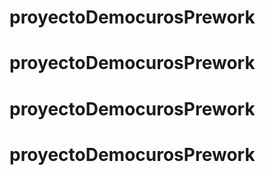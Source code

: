 # proyectoDemocurosPrework
# proyectoDemocurosPrework
# proyectoDemocurosPrework
# proyectoDemocurosPrework
